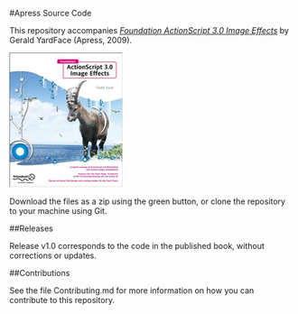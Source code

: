 #Apress Source Code

This repository accompanies [*Foundation ActionScript 3.0 Image Effects*](http://www.apress.com/9781430218715) by Gerald YardFace (Apress, 2009).

![Cover image](9781430218715.jpg)

Download the files as a zip using the green button, or clone the repository to your machine using Git.

##Releases

Release v1.0 corresponds to the code in the published book, without corrections or updates.

##Contributions

See the file Contributing.md for more information on how you can contribute to this repository.

